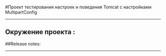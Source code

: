 #Проект тестирования настроек и поведения Tomcat с настройками MultipartConfig
- - - 


## Окружение проекта :


##Release notes:
- - - 
